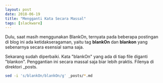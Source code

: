 ```yaml
---
layout: post
date: 2018-06-19
title: "Mengganti Kata Secara Massal"
tags: [slackware]
---
```


Dulu, saat masih menggunakan BlankOn, ternyata pada beberapa postingan di blog ini ada ketidakseragaman, yaitu tag **blankOn** dan **blankon** yang sebenarnya secara esensial sama saja. 

Sekarang sudah diperbaiki. Kata "blankOn" yang ada di tiap file diganti "blankon". Penggantian ini secara massal saja biar lebih praktis. Filenya di direktori \_posts.

```bash
sed -i 's/blankOn/blankOn/g' _posts/*.md
```
